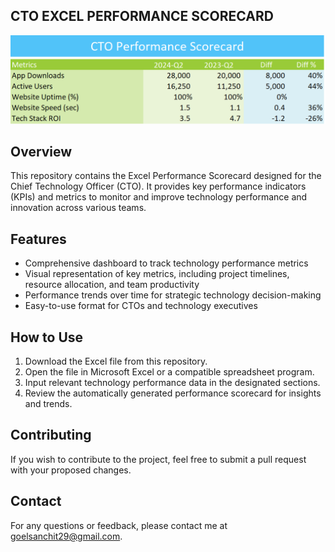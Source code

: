## CTO EXCEL PERFORMANCE SCORECARD
![Dashboard](CTO_Excel_Performance_Scorecard.PNG)



## Overview
This repository contains the Excel Performance Scorecard designed for the Chief Technology Officer (CTO). It provides key performance indicators (KPIs) and metrics to monitor and improve technology performance and innovation across various teams.

## Features
- Comprehensive dashboard to track technology performance metrics
- Visual representation of key metrics, including project timelines, resource allocation, and team productivity
- Performance trends over time for strategic technology decision-making
- Easy-to-use format for CTOs and technology executives

## How to Use
1. Download the Excel file from this repository.
2. Open the file in Microsoft Excel or a compatible spreadsheet program.
3. Input relevant technology performance data in the designated sections.
4. Review the automatically generated performance scorecard for insights and trends.

## Contributing
If you wish to contribute to the project, feel free to submit a pull request with your proposed changes.

## Contact
For any questions or feedback, please contact me at goelsanchit29@gmail.com.
